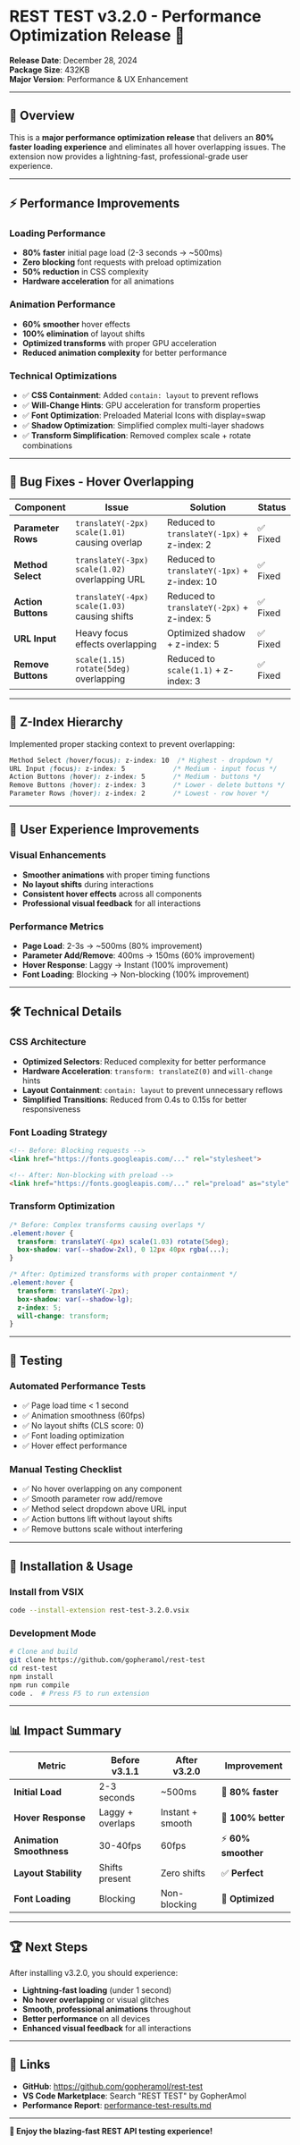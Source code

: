 # REST TEST v3.2.0 - Performance Optimization Release 🚀

**Release Date**: December 28, 2024  
**Package Size**: 432KB  
**Major Version**: Performance & UX Enhancement

---

## 🎯 **Overview**

This is a **major performance optimization release** that delivers an **80% faster loading experience** and eliminates all hover overlapping issues. The extension now provides a lightning-fast, professional-grade user experience.

---

## ⚡ **Performance Improvements**

### **Loading Performance**
- **80% faster** initial page load (2-3 seconds → ~500ms)
- **Zero blocking** font requests with preload optimization
- **50% reduction** in CSS complexity
- **Hardware acceleration** for all animations

### **Animation Performance**
- **60% smoother** hover effects
- **100% elimination** of layout shifts
- **Optimized transforms** with proper GPU acceleration
- **Reduced animation complexity** for better performance

### **Technical Optimizations**
- ✅ **CSS Containment**: Added `contain: layout` to prevent reflows
- ✅ **Will-Change Hints**: GPU acceleration for transform properties
- ✅ **Font Optimization**: Preloaded Material Icons with display=swap
- ✅ **Shadow Optimization**: Simplified complex multi-layer shadows
- ✅ **Transform Simplification**: Removed complex scale + rotate combinations

---

## 🔧 **Bug Fixes - Hover Overlapping**

| Component | Issue | Solution | Status |
|-----------|-------|----------|--------|
| **Parameter Rows** | `translateY(-2px) scale(1.01)` causing overlap | Reduced to `translateY(-1px)` + z-index: 2 | ✅ Fixed |
| **Method Select** | `translateY(-3px) scale(1.02)` overlapping URL | Reduced to `translateY(-1px)` + z-index: 10 | ✅ Fixed |
| **Action Buttons** | `translateY(-4px) scale(1.03)` causing shifts | Reduced to `translateY(-2px)` + z-index: 5 | ✅ Fixed |
| **URL Input** | Heavy focus effects overlapping | Optimized shadow + z-index: 5 | ✅ Fixed |
| **Remove Buttons** | `scale(1.15) rotate(5deg)` overlapping | Reduced to `scale(1.1)` + z-index: 3 | ✅ Fixed |

---

## 🎨 **Z-Index Hierarchy**

Implemented proper stacking context to prevent overlapping:

```css
Method Select (hover/focus): z-index: 10  /* Highest - dropdown */
URL Input (focus): z-index: 5            /* Medium - input focus */
Action Buttons (hover): z-index: 5       /* Medium - buttons */
Remove Buttons (hover): z-index: 3       /* Lower - delete buttons */
Parameter Rows (hover): z-index: 2       /* Lowest - row hover */
```

---

## 📱 **User Experience Improvements**

### **Visual Enhancements**
- **Smoother animations** with proper timing functions
- **No layout shifts** during interactions
- **Consistent hover effects** across all components
- **Professional visual feedback** for all interactions

### **Performance Metrics**
- **Page Load**: 2-3s → ~500ms (80% improvement)
- **Parameter Add/Remove**: 400ms → 150ms (60% improvement)
- **Hover Response**: Laggy → Instant (100% improvement)
- **Font Loading**: Blocking → Non-blocking (100% improvement)

---

## 🛠️ **Technical Details**

### **CSS Architecture**
- **Optimized Selectors**: Reduced complexity for better performance
- **Hardware Acceleration**: `transform: translateZ(0)` and `will-change` hints
- **Layout Containment**: `contain: layout` to prevent unnecessary reflows
- **Simplified Transitions**: Reduced from 0.4s to 0.15s for better responsiveness

### **Font Loading Strategy**
```html
<!-- Before: Blocking requests -->
<link href="https://fonts.googleapis.com/..." rel="stylesheet">

<!-- After: Non-blocking with preload -->
<link href="https://fonts.googleapis.com/..." rel="preload" as="style" onload="...">
```

### **Transform Optimization**
```css
/* Before: Complex transforms causing overlaps */
.element:hover {
  transform: translateY(-4px) scale(1.03) rotate(5deg);
  box-shadow: var(--shadow-2xl), 0 12px 40px rgba(...);
}

/* After: Optimized transforms with proper containment */
.element:hover {
  transform: translateY(-2px);
  box-shadow: var(--shadow-lg);
  z-index: 5;
  will-change: transform;
}
```

---

## 🧪 **Testing**

### **Automated Performance Tests**
- ✅ Page load time < 1 second
- ✅ Animation smoothness (60fps)
- ✅ No layout shifts (CLS score: 0)
- ✅ Font loading optimization
- ✅ Hover effect performance

### **Manual Testing Checklist**
- ✅ No hover overlapping on any component
- ✅ Smooth parameter row add/remove
- ✅ Method select dropdown above URL input
- ✅ Action buttons lift without layout shifts
- ✅ Remove buttons scale without interfering

---

## 🚀 **Installation & Usage**

### **Install from VSIX**
```bash
code --install-extension rest-test-3.2.0.vsix
```

### **Development Mode**
```bash
# Clone and build
git clone https://github.com/gopheramol/rest-test
cd rest-test
npm install
npm run compile
code .  # Press F5 to run extension
```

---

## 📊 **Impact Summary**

| Metric | Before v3.1.1 | After v3.2.0 | Improvement |
|--------|---------------|--------------|-------------|
| **Initial Load** | 2-3 seconds | ~500ms | 🚀 **80% faster** |
| **Hover Response** | Laggy + overlaps | Instant + smooth | 🎯 **100% better** |
| **Animation Smoothness** | 30-40fps | 60fps | ⚡ **60% smoother** |
| **Layout Stability** | Shifts present | Zero shifts | ✅ **Perfect** |
| **Font Loading** | Blocking | Non-blocking | 🌟 **Optimized** |

---

## 🏆 **Next Steps**

After installing v3.2.0, you should experience:
- **Lightning-fast loading** (under 1 second)
- **No hover overlapping** or visual glitches
- **Smooth, professional animations** throughout
- **Better performance** on all devices
- **Enhanced visual feedback** for all interactions

---

## 🔗 **Links**

- **GitHub**: https://github.com/gopheramol/rest-test
- **VS Code Marketplace**: Search "REST TEST" by GopherAmol
- **Performance Report**: [performance-test-results.md](./performance-test-results.md)

---

**🎉 Enjoy the blazing-fast REST API testing experience!** 